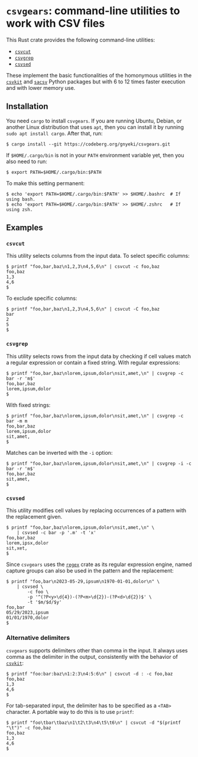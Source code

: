 
# `csvgears`: command-line utilities to work with CSV files

This Rust crate provides the following command-line utilities:

- [`csvcut`](#csvcut)
- [`csvgrep`](#csvgrep)
- [`csvsed`](#csvsed)

These implement the basic functionalities of the homonymous utilities in the [`csvkit`](https://pypi.org/project/csvkit/) and [`sacsv`](https://github.com/gn0/sacsv) Python packages but with 6 to 12 times faster execution and with lower memory use.

## Installation

You need `cargo` to install `csvgears`.
If you are running Ubuntu, Debian, or another Linux distribution that uses `apt`, then you can install it by running `sudo apt install cargo`.
After that, run:

```
$ cargo install --git https://codeberg.org/gnyeki/csvgears.git
```

If `$HOME/.cargo/bin` is not in your `PATH` environment variable yet, then you also need to run:

```
$ export PATH=$HOME/.cargo/bin:$PATH
```

To make this setting permanent:

```
$ echo 'export PATH=$HOME/.cargo/bin:$PATH' >> $HOME/.bashrc  # If using bash.
$ echo 'export PATH=$HOME/.cargo/bin:$PATH' >> $HOME/.zshrc   # If using zsh.
```

## Examples

### `csvcut`

This utility selects columns from the input data.
To select specific columns:

```
$ printf "foo,bar,baz\n1,2,3\n4,5,6\n" | csvcut -c foo,baz
foo,baz
1,3
4,6
$
```

To exclude specific columns:

```
$ printf "foo,bar,baz\n1,2,3\n4,5,6\n" | csvcut -C foo,baz
bar
2
5
$
```

### `csvgrep`

This utility selects rows from the input data by checking if cell values match a regular expression or contain a fixed string.
With regular expressions:

```
$ printf "foo,bar,baz\nlorem,ipsum,dolor\nsit,amet,\n" | csvgrep -c bar -r 'm$'
foo,bar,baz
lorem,ipsum,dolor
$
```

With fixed strings:

```
$ printf "foo,bar,baz\nlorem,ipsum,dolor\nsit,amet,\n" | csvgrep -c bar -m m
foo,bar,baz
lorem,ipsum,dolor
sit,amet,
$
```

Matches can be inverted with the `-i` option:

```
$ printf "foo,bar,baz\nlorem,ipsum,dolor\nsit,amet,\n" | csvgrep -i -c bar -r 'm$'
foo,bar,baz
sit,amet,
$
```

### `csvsed`

This utility modifies cell values by replacing occurrences of a pattern with the replacement given.

```
$ printf "foo,bar,baz\nlorem,ipsum,dolor\nsit,amet,\n" \
    | csvsed -c bar -p '.m' -t 'x'
foo,bar,baz
lorem,ipsx,dolor
sit,xet,
$
```

Since `csvgears` uses the [`regex`](https://crates.io/crates/regex) crate as its regular expression engine, named capture groups can also be used in the pattern and the replacement:

```
$ printf "foo,bar\n2023-05-29,ipsum\n1970-01-01,dolor\n" \
    | csvsed \
        -c foo \
        -p '^(?P<y>\d{4})-(?P<m>\d{2})-(?P<d>\d{2})$' \
        -t '$m/$d/$y'
foo,bar
05/29/2023,ipsum
01/01/1970,dolor
$
```

### Alternative delimiters

`csvgears` supports delimiters other than comma in the input.
It always uses comma as the delimiter in the output, consistently with the behavior of [`csvkit`](https://pypi.org/project/csvkit/):

```
$ printf "foo:bar:baz\n1:2:3\n4:5:6\n" | csvcut -d : -c foo,baz
foo,baz
1,3
4,6
$
```

For tab-separated input, the delimiter has to be specified as a `<TAB>` character.
A portable way to do this is to use `printf`:

```
$ printf "foo\tbar\tbaz\n1\t2\t3\n4\t5\t6\n" | csvcut -d "$(printf "\t")" -c foo,baz
foo,baz
1,3
4,6
$
```

